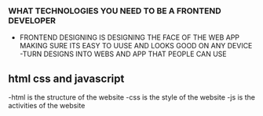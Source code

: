 ### WHAT TECHNOLOGIES YOU NEED TO BE A FRONTEND DEVELOPER
- FRONTEND DESIGNING IS DESIGNING THE FACE OF THE WEB APP MAKING SURE ITS EASY TO UUSE AND LOOKS GOOD ON ANY DEVICE
-TURN DESIGNS INTO WEBS AND APP THAT PEOPLE CAN USE

## html css and javascript
-html is the structure of the website 
-css is the style of the website
-js is the activities of the website
